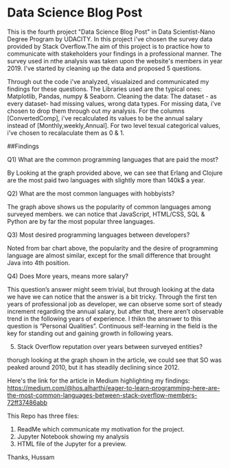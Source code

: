 # Data Science Blog Post
This is the fourth project "Data Science Blog Post" in Data Scientist-Nano Degree Program by UDACITY.
In this project i've chosen the survey data provided by Stack Overflow.The aim of this project is to practice how to communicate with stakeholders your findings in a professional manner.
The survey used in nthe analysis was taken upon the website's members in year 2019. I've started by cleaning up the data and proposed 5 questions.

Through out the code i've analyzed, visualaized and communicated my findings for these questions.
The Libraries used are the typical ones: Matplotlib, Pandas, numpy & Seaborn.
Cleaning the data:
The dataset - as every dataset- had missing values, wrong data types. For missing data, i've chosen to drop them through out my analysis. For the columns [ConvertedComp], i've recalculated its values to be the annual salary instead of [Monthly,weekly,Annual]. For two level texual categorical values, i've chosen to recalaculate them as 0 & 1. 

##Findings

Q1) What are the common programming languages that are paid the most?

By Looking at the graph provided above, we can see that Erlang and Clojure are the most paid two languages with slightly more than 140k$ a year.

Q2) What are the most common languages with hobbyists?

The graph above shows us the popularity of common languages among surveyed members. we can notice that JavaScript, HTML/CSS, SQL & Python are by far the most popular three languages.

Q3) Most desired programming languages between developers?

Noted from bar chart above, the popularity and the desire of programming language are almost similar, except for the small difference that brought Java into 4th position.

Q4) Does More years, means more salary?

This question’s answer might seem trivial, but through looking at the data we have we can notice that the answer is a bit tricky. Through the first ten years of professional job as developer, we can observe some sort of steady increment regarding the annual salary, but after that, there aren’t observable trend in the following years of experience. I thikn the ansnwer to this question is “Personal Qualities”. Continuous self-learning in the field is the key for standing out and gaining growth in following years.

5) Stack Overflow reputation over years between surveyed entities?

thorugh looking at the graph shown in the article, we could see that SO was peaked around 2010, but it has steadily declining since 2012.


Here's the link for the article in Medium highlighting my findings:
https://medium.com/@hos.alharthi/eager-to-learn-programming-here-are-the-most-common-languages-between-stack-overflow-members-72ff37486abb

This Repo has three files:
1) ReadMe which communicate my motivation for the project.
2) Jupyter Notebook showing my analysis
3) HTML file of the Jupyter for a preview.


Thanks,
Hussam
